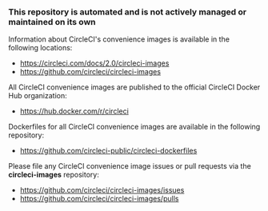 ### This repository is automated and is not actively managed or maintained on its own

Information about CircleCI's convenience images is available in the following locations:

- https://circleci.com/docs/2.0/circleci-images
- https://github.com/circleci/circleci-images

All CircleCI convenience images are published to the official CircleCI Docker Hub organization:

- https://hub.docker.com/r/circleci

Dockerfiles for all CircleCI convenience images are available in the following repository:

- https://github.com/circleci-public/circleci-dockerfiles

Please file any CircleCI convenience image issues or pull requests via the **circleci-images** repository:

- https://github.com/circleci/circleci-images/issues
- https://github.com/circleci/circleci-images/pulls
